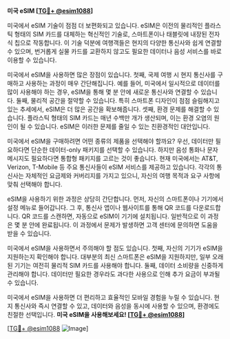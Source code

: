 **미국 eSIM [[TG💪+ @esim1088](https://t.me/s/esim1088)]**

미국에서 eSIM 기술이 점점 더 보편화되고 있습니다. eSIM은 이전의 물리적인 플라스틱 형태의 SIM 카드를 대체하는 혁신적인 기술로, 스마트폰이나 태블릿에 내장된 전자식 칩으로 작동합니다. 이 기술 덕분에 여행객들은 현지의 다양한 통신사와 쉽게 연결할 수 있으며, 번거롭게 실물 카드를 교환하지 않고도 필요한 데이터나 음성 서비스를 바로 이용할 수 있습니다.

미국에서 eSIM을 사용하면 많은 장점이 있습니다. 첫째, 국제 여행 시 현지 통신사를 구매하고 사용하는 과정이 매우 간단해집니다. 예를 들어, 미국에서 일시적으로 데이터를 많이 사용해야 하는 경우, eSIM을 통해 몇 분 안에 새로운 통신사와 연결할 수 있습니다. 둘째, 물리적 공간을 절약할 수 있습니다. 특히 스마트폰 디자인이 점점 슬림해지고 있는 추세에서, eSIM은 더 많은 공간을 확보해줍니다. 셋째, 환경 문제를 해결할 수 있습니다. 플라스틱 형태의 SIM 카드는 매년 수백만 개가 생산되며, 이는 환경 오염의 원인이 될 수 있습니다. eSIM은 이러한 문제를 줄일 수 있는 친환경적인 대안입니다.

미국에서 eSIM을 구매하려면 어떤 종류의 제품을 선택해야 할까요? 우선, 데이터만 필요하다면 단순한 데이터-only 패키지를 선택할 수 있습니다. 하지만 음성 통화나 문자 메시지도 필요하다면 통합형 패키지를 고르는 것이 좋습니다. 현재 미국에서는 AT&T, Verizon, T-Mobile 등 주요 통신사들이 eSIM 서비스를 제공하고 있습니다. 각각의 통신사는 자체적인 요금제와 커버리지를 가지고 있으니, 자신의 여행 목적과 요구 사항에 맞춰 선택해야 합니다.

eSIM을 사용하기 위한 과정은 상당히 간단합니다. 먼저, 자신의 스마트폰이나 기기에서 설정 메뉴로 들어갑니다. 그 후, 통신사 앱이나 웹사이트를 통해 QR 코드를 다운로드합니다. QR 코드를 스캔하면, 자동으로 eSIM이 기기에 설치됩니다. 일반적으로 이 과정은 몇 분 안에 완료됩니다. 이 과정에서 문제가 발생하면 고객 센터에 문의하면 도움을 받을 수 있습니다.

미국에서 eSIM을 사용하면서 주의해야 할 점도 있습니다. 첫째, 자신의 기기가 eSIM을 지원하는지 확인해야 합니다. 대부분의 최신 스마트폰은 eSIM을 지원하지만, 일부 오래된 기기는 여전히 물리적 SIM 카드를 사용해야 합니다. 둘째, 데이터 소비량을 신중하게 관리해야 합니다. 데이터만 필요한 경우라도 과다한 사용으로 인해 추가 요금이 부과될 수 있습니다.

미국에서 eSIM을 사용하면 더 편리하고 효율적인 모바일 경험을 누릴 수 있습니다. 현지 통신사와 즉시 연결할 수 있고, 데이터와 음성을 동시에 사용할 수 있으며, 환경에도 친절한 선택입니다. **미국 eSIM을 사용해보세요! [[TG💪+ @esim1088](https://t.me/s/esim1088)]**

[[TG💪+ @esim1088](https://t.me/s/esim1088) ![Image](https://i.postimg.cc/Y0z9fWf4/image.png)]